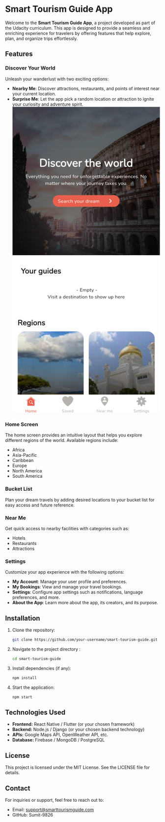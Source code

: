 # Smart Tourism Guide App

Welcome to the **Smart Tourism Guide App**, a project developed as part of the Udacity curriculum. This app is designed to provide a seamless and enriching experience for travelers by offering features that help explore, plan, and organize trips effortlessly.

## Features

### Discover Your World
Unleash your wanderlust with two exciting options:
- **Nearby Me**: Discover attractions, restaurants, and points of interest near your current location.
- **Surprise Me**: Let the app pick a random location or attraction to ignite your curiosity and adventure spirit.
![Smart Tourism Guide App](https://github.com/Sumit-9826/Smart-tourism/blob/c97ec07342b27f735080c54bf7fe7487ca95e165/Screenshot_20241231-212459.png)
### Home Screen
The home screen provides an intuitive layout that helps you explore different regions of the world. Available regions include:
- Africa
- Asia-Pacific
- Caribbean
- Europe
- North America
- South America

### Bucket List
Plan your dream travels by adding desired locations to your bucket list for easy access and future reference.

### Near Me
Get quick access to nearby facilities with categories such as:
- Hotels
- Restaurants
- Attractions

### Settings
Customize your app experience with the following options:
- **My Account**: Manage your user profile and preferences.
- **My Bookings**: View and manage your travel bookings.
- **Settings**: Configure app settings such as notifications, language preferences, and more.
- **About the App**: Learn more about the app, its creators, and its purpose.

## Installation

1. Clone the repository:
   ```bash
   git clone https://github.com/your-username/smart-tourism-guide.git
2. Navigate to the project directory :
   ```bash
   cd smart-tourism-guide
4. Install dependencies (if any):
   ```bash
   npm install
6. Start the application:
   ```bash
   npm start

## Technologies Used
- **Frontend:** React Native / Flutter (or your chosen framework)
- **Backend:** Node.js / Django (or your chosen backend technology)
- **APIs:** Google Maps API, OpenWeather API, etc.
- **Database:** Firebase / MongoDB / PostgreSQL

## License
This project is licensed under the MIT License. See the LICENSE file for details.
## Contact
For inquiries or support, feel free to reach out to:
- Email: support@smarttourismguide.com
- GitHub: Sumit-9826
